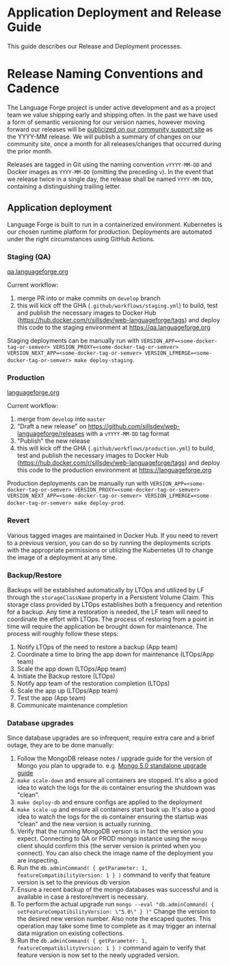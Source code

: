 # Application Deployment and Release Guide

This guide describes our Release and Deployment processes.

# Release Naming Conventions and Cadence

The Language Forge project is under active development and as a project team we value shipping early and shipping often. In the past we have used a form of semantic versioning for our version names, however moving forward our releases will be [publicized on our community support site](https://community.software.sil.org/c/language-forge/20) as the YYYY-MM release. We will publish a summary of changes on our community site, once a month for all releases/changes that occurred during the prior month.

Releases are tagged in Git using the naming convention `vYYYY-MM-DD` and Docker images as `YYYY-MM-DD` (omitting the preceding `v`). In the event that we release twice in a single day, the release shall be named `YYYY-MM-DDb`, containing a distinguishing trailing letter.

## Application deployment

Language Forge is built to run in a containerized environment. Kubernetes is our chosen runtime platform for production. Deployments are automated under the right circumstances using GitHub Actions.

### Staging (QA)

[qa.languageforge.org](https://qa.languageforge.org)

Current workflow:

1. merge PR into or make commits on `develop` branch
1. this will kick off the GHA (`.github/workflows/staging.yml`) to build, test and publish the necessary images to Docker Hub (https://hub.docker.com/r/sillsdev/web-languageforge/tags) and deploy this code to the staging environment at https://qa.languageforge.org

Staging deployments can be manually run with `VERSION_APP=<some-docker-tag-or-semver> VERSION_PROXY=<some-docker-tag-or-semver> VERSION_NEXT_APP=<some-docker-tag-or-semver> VERSION_LFMERGE=<some-docker-tag-or-semver> make deploy-staging`.

### Production

[languageforge.org](https://languageforge.org)

Current workflow:

1. merge from `develop` into `master`
1. "Draft a new release" on https://github.com/sillsdev/web-languageforge/releases with a `vYYYY-MM-DD` tag format
1. "Publish" the new release
1. this will kick off the GHA (`.github/workflows/production.yml`) to build, test and publish the necessary images to Docker Hub (https://hub.docker.com/r/sillsdev/web-languageforge/tags) and deploy this code to the production environment at https://languageforge.org

Production deployments can be manually run with `VERSION_APP=<some-docker-tag-or-semver> VERSION_PROXY=<some-docker-tag-or-semver> VERSION_NEXT_APP=<some-docker-tag-or-semver> VERSION_LFMERGE=<some-docker-tag-or-semver> make deploy-prod`.

### Revert

Various tagged images are maintained in Docker Hub. If you need to revert to a previous version, you can do so by running the deployments scripts with the appropriate permissions or utilizing the Kubernetes UI to change the image of a deployment at any time.

### Backup/Restore

Backups will be established automatically by LTOps and utilized by LF through the `storageClassName` property in a Persistent Volume Claim. This storage class provided by LTOps establishes both a frequency and retention for a backup. Any time a restoration is needed, the LF team will need to coordinate the effort with LTOps. The process of restoring from a point in time will require the application be brought down for maintenance. The process will roughly follow these steps:

1. Notify LTOps of the need to restore a backup (App team)
1. Coordinate a time to bring the app down for maintenance (LTOps/App team)
1. Scale the app down (LTOps/App team)
1. Initiate the Backup restore (LTOps)
1. Notify app team of the restoration completion (LTOps)
1. Scale the app up (LTOps/App team)
1. Test the app (App team)
1. Communicate maintenance completion

### Database upgrades

Since database upgrades are so infrequent, require extra care and a brief outage, they are to be done manually:

1. Follow the MongoDB release notes / upgrade guide for the version of Mongo you plan to upgrade to. e.g. [Mongo 5.0 standalone upgrade guide](https://www.mongodb.com/docs/manual/release-notes/5.0-upgrade-standalone/)
1. `make scale-down` and ensure all containers are stopped. It's also a good idea to watch the logs for the `db` container ensuring the shutdown was "clean".
1. `make deploy-db` and ensure configs are applied to the deployment
1. `make scale-up` and ensure all containers start back up. It's also a good idea to watch the logs for the `db` container ensuring the startup was "clean" and the new version is actually running.
1. Verify that the running MongoDB version is in fact the version you expect. Connecting to QA or PROD mongo instance using the `mongo` client should confirm this (the server version is printed when you connect). You can also check the image name of the deployment you are inspecting.
1. Run the `db.adminCommand( { getParameter: 1, featureCompatibilityVersion: 1 } )` command to verify that feature version is set to the previous db version
1. Ensure a recent backup of the mongo databases was successful and is available in case a restore/revert is necessary.
1. To perform the actual upgrade run `mongo --eval "db.adminCommand( { setFeatureCompatibilityVersion: \"5.0\" } )"` Change the version to the desired new version number. Also note the escaped quotes. This operation may take some time to complete as it may trigger an internal data migration on existing collections.
1. Run the `db.adminCommand( { getParameter: 1, featureCompatibilityVersion: 1 } )` command again to verify that feature version is now set to the newly upgraded version.
